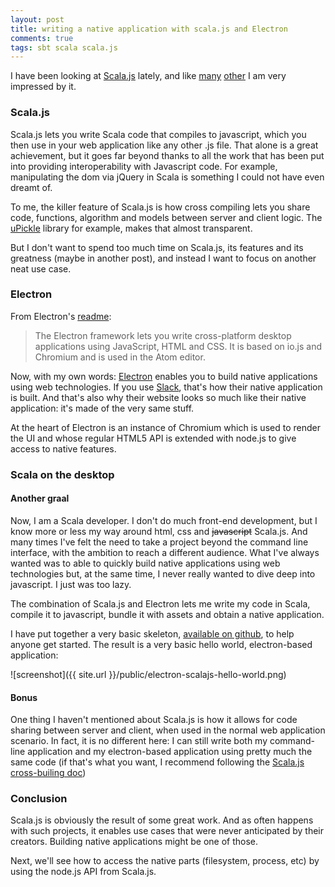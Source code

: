 ```yaml
---
layout: post
title: writing a native application with scala.js and Electron
comments: true
tags: sbt scala scala.js
---
```


I have been looking at [Scala.js](http://www.scala-js.org/) lately, and like [many](https://www.parleys.com/tutorial/towards-browser-server-utopia-scala-js-example-using-crdts) [other](http://underscore.io/blog/posts/2015/06/10/scalajs-scaladays.html) I am very impressed by it.

### Scala.js
Scala.js lets you write Scala code that compiles to javascript, which you then use in your web application like any other .js file. That alone is a great achievement, but it goes far beyond  thanks to all the work that has been put into providing interoperability with Javascript code. For example, manipulating the dom via jQuery in Scala is something I could not have even dreamt of.

To me, the killer feature of Scala.js is how cross compiling lets you share code, functions, algorithm and models between server and client logic. The [uPickle](https://github.com/lihaoyi/upickle-pprint) library for example, makes that almost transparent.

But I don't want to spend too much time on Scala.js, its features and its greatness (maybe in another post), and instead I want to focus on another neat use case.

### Electron

From Electron's [readme](https://github.com/atom/electron):
> The Electron framework lets you write cross-platform desktop applications using JavaScript, HTML and CSS. It is based on io.js and Chromium and is used in the Atom editor.
>

Now, with my own words: [Electron](http://electron.atom.io/) enables you to build native applications using web technologies. If you use [Slack](https://slack.com/), that's how their native application is built. And that's also why their website looks so much like their native application: it's made of the very same stuff.

At the heart of Electron is an instance of Chromium which is used to render the UI and whose regular HTML5 API is extended with node.js to give access to native features.

### Scala on the desktop
#### Another graal
Now, I am a Scala developer. I don't do much front-end development, but I know more or less my way around html, css and ~~javascript~~ Scala.js. And many times I've felt the need to take a project beyond the command line interface, with the ambition to reach a different audience. What I've always wanted was to able to quickly build native applications using web technologies but, at the same time, I never really wanted to dive deep into javascript. I just was too lazy.

The combination of Scala.js and Electron lets me write my code in Scala, compile it to javascript, bundle it with assets and obtain a native application.

I have put together a very basic skeleton, [available on github](https://github.com/bchazalet/scalajs-electron-skeleton), to help anyone get started. 
The result is a very basic hello world, electron-based application:

![screenshot]({{ site.url }}/public/electron-scalajs-hello-world.png)

#### Bonus
One thing I haven't mentioned about Scala.js is how it allows for code sharing between server and client, when used in the normal web application scenario. In fact, it is no different here: I can still write both my command-line application and my electron-based application using pretty much the same code (if that's what you want, I recommend following the [Scala.js cross-builing doc](http://www.scala-js.org/doc/sbt/cross-building.html))


### Conclusion
Scala.js is obviously the result of some great work. And as often happens with such projects, it enables use cases that were never anticipated by their creators. Building native applications might be one of those.

Next, we'll see how to access the native parts (filesystem, process, etc) by using the node.js API from Scala.js.

